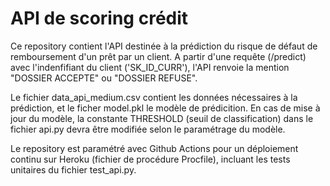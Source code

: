 # API de scoring crédit

Ce repository contient l'API destinée à la prédiction du risque de défaut de remboursement d'un prêt par un client.
A partir d'une requête (/predict) avec l'indenfifiant du client ('SK_ID_CURR'), l'API renvoie la mention "DOSSIER ACCEPTE" ou "DOSSIER REFUSE".

Le fichier data_api_medium.csv contient les données nécessaires à la prédiction, et le ficher model.pkl le modèle de prédicition.
En cas de mise à jour du modèle, la constante THRESHOLD (seuil de classification) dans le fichier api.py devra être modifiée selon le paramétrage du modèle. 

Le repository est paramétré avec Github Actions pour un déploiement continu sur Heroku (fichier de procédure Procfile), incluant les tests unitaires du fichier test_api.py.